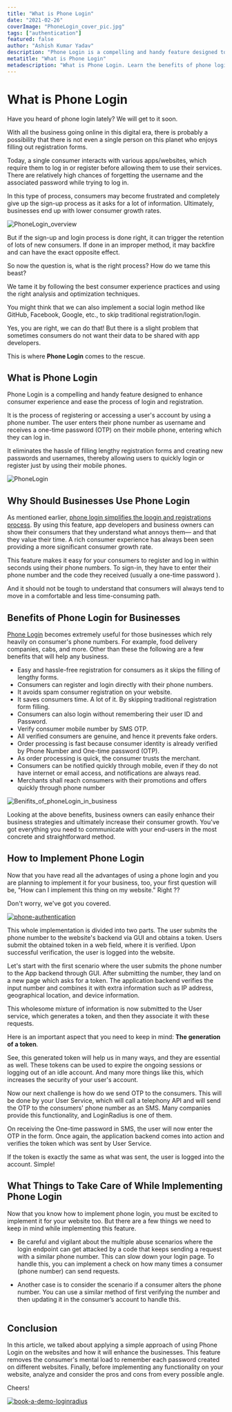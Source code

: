 ```yaml
---
title: "What is Phone Login"
date: "2021-02-26"
coverImage: "PhoneLogin_cover_pic.jpg"
tags: ["authentication"]
featured: false
author: "Ashish Kumar Yadav"
description: "Phone Login is a compelling and handy feature designed to enhance consumer experience and ease the process of login and registration. It eliminates the hassle of filling lengthy registration forms and creating new passwords and usernames, thereby allowing consumers to quickly login or register just by using their mobile phones."
metatitle: "What is Phone Login"
metadescription: "What is Phone Login. Learn the benefits of phone login for businesses and how to implement it on your website and what things to take care of while implementing."
---
```


# What is Phone Login

Have you heard of phone login lately? We will get to it soon. 

With all the business going online in this digital era, there is probably a possibility that there is not even a single person on this planet who enjoys filling out registration forms. 

Today, a single consumer interacts with various apps/websites, which require them to log in or register before allowing them to use their services. There are relatively high chances of forgetting the username and the associated password while trying to log in.

In this type of process, consumers may become frustrated and completely give up the sign-up process as it asks for a lot of information. Ultimately, businesses end up with lower consumer growth rates.

![PhoneLogin_overview](PhoneLogin_overview.jpg)

But if the sign-up and login process is done right, it can trigger the retention of lots of new consumers. If done in an improper method, it may backfire and can have the exact opposite effect. 

So now the question is, what is the right process? How do we tame this beast? 

We tame it by following the best consumer experience practices and using the right analysis and optimization techniques.

You might think that we can also implement a social login method like GitHub, Facebook, Google, etc., to skip traditional registration/login. 

Yes, you are right, we can do that! But there is a slight problem that sometimes consumers do not want their data to be shared with app developers. 

This is where **Phone Login** comes to the rescue.

## What is Phone Login

Phone Login is a compelling and handy feature designed to enhance consumer experience and ease the process of login and registration.

It is the process of registering or accessing a user's account by using a phone number. The user enters their phone number as username and receives a one-time password (OTP) on their mobile phone, entering which they can log in.

It eliminates the hassle of filling lengthy registration forms and creating new passwords and usernames, thereby allowing users to quickly login or register just by using their mobile phones.

![PhoneLogin](PhoneLogin.jpg)

## Why Should Businesses Use Phone Login

As mentioned earlier, [phone login simplifies the loogin and registrations process](https://www.loginradius.com/resource/loginradius-ciam-phone-authentication/). By using this feature, app developers and business owners can show their consumers that they understand what annoys them— and that they value their time. A rich consumer experience has always been seen providing a more significant consumer growth rate.

This feature makes it easy for your consumers to register and log in within seconds using their phone numbers. To sign-in, they have to enter their phone number and the code they received (usually a one-time password ). 

And it should not be tough to understand that consumers will always tend to move in a comfortable and less time-consuming path.

## Benefits of Phone Login for Businesses

[Phone Login](https://www.loginradius.com/phone-login/) becomes extremely useful for those businesses which rely heavily on consumer's phone numbers. For example, food delivery companies, cabs, and more. Other than these the following are a few benefits that will help any business.

- Easy and hassle-free registration for consumers as it skips the filling of lengthy forms.
- Consumers can register and login directly with their phone numbers.
- It avoids spam consumer registration on your website.
- It saves consumers time. A lot of it. By skipping traditional registration form filling.
- Consumers can also login without remembering their user ID and Password.
- Verify consumer mobile number by SMS OTP.
- All verified consumers are genuine, and hence it prevents fake orders.
- Order processing is fast because consumer identity is already verified by Phone Number and One-time password (OTP).
- As order processing is quick, the consumer trusts the merchant.
- Consumers can be notified quickly through mobile, even if they do not have internet or email access, and notifications are always read.
- Merchants shall reach consumers with their promotions and offers quickly through phone number

![Benifits_of_phoneLogin_in_business](Benifits_of_phoneLogin_in_business.jpg)

Looking at the above benefits, business owners can easily enhance their business strategies and ultimately increase their consumer growth. You've got everything you need to communicate with your end-users in the most concrete and straightforward method.

## How to Implement Phone Login

Now that you have read all the advantages of using a phone login and you are planning to implement it for your business, too, your first question will be, "How can I implement this thing on my website." Right ??

Don't worry, we've got you covered.

[![phone-authentication](phone-authentication.png)](https://www.loginradius.com/resource/loginradius-ciam-phone-authentication/)
 
This whole implementation is divided into two parts. 
The user submits the phone number to the website's backend via GUI and obtains a token.
Users submit the obtained token in a web field, where it is verified. Upon successful verification, the user is logged into the website.

Let's start with the first scenario where the user submits the phone number to the App backend through GUI. After submitting the number, they land on a new page which asks for a token. The application backend verifies the input number and combines it with extra information such as IP address, geographical location, and device information.

This wholesome mixture of information is now submitted to the User service, which generates a token, and then they associate it with these requests. 

Here is an important aspect that you need to keep in mind: **The generation of a token**.

See, this generated token will help us in many ways, and they are essential as well. These tokens can be used to expire the ongoing sessions or logging out of an idle account. And many more things like this, which increases the security of your user's account.

Now our next challenge is how do we send OTP to the consumers. This will be done by your User Service, which will call a telephony API and will send the OTP to the consumers' phone number as an SMS. Many companies provide this functionality, and LoginRadius is one of them.

On receiving the One-time password in SMS, the user will now enter the OTP in the form. Once again, the application backend comes into action and verifies the token which was sent by User Service.

If the token is exactly the same as what was sent, the user is logged into the account. Simple!

## What Things to Take Care of While Implementing Phone Login

Now that you know how to implement phone login, you must be excited to implement it for your website too. But there are a few things we need to keep in mind while implementing this feature.

- Be careful and vigilant about the multiple abuse scenarios where the login endpoint can get attacked by a code that keeps sending a request with a similar phone number. This can slow down your login page. To handle this, you can implement a check on how many times a consumer (phone number) can send requests.

- Another case is to consider the scenario if a consumer alters the phone number. You can use a similar method of first verifying the number and then updating it in the consumer’s account to handle this.
<br /><br />

## Conclusion

In this article, we talked about applying a simple approach of using Phone Login on the websites and how it will enhance the businesses. This feature removes the consumer's mental load to remember each password created on different websites. Finally, before implementing any functionality on your website, analyze and consider the pros and cons from every possible angle. 

Cheers!

[![book-a-demo-loginradius](book-a-demo-loginradius.png)](https://www.loginradius.com/book-a-demo/)